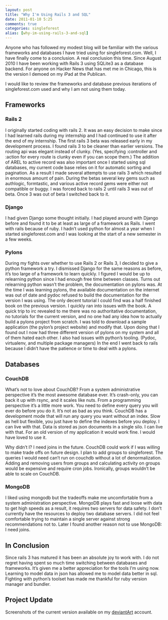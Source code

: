 ```yaml
---
layout: post
title: "Why I'm Using Rails 3 and SQL"
date: 2011-01-10 5:25
comments: true
categories: singleforest
alias: [why-im-using-rails-3-and-sql]
---
```

Anyone who has followed my modest blog will be familiar with the various frameworks and databases I have tried using for singleforest.com. Well, I have finally come to a conclusion. A real conclusion this time. Since August 2010 I have been working with Rails 3 using SQLite3 as a database backend. For anyone on Hacker News that has met me in Chicago, this is the version I demoed on my iPad at the Publican.


I would like to review the frameworks and database previous iterations of singleforest.com used and why I am not using them today.

## Frameworks

### Rails 2
I originally started coding with rails 2. It was an easy decision to make since I had learned rails during my internship and I had continued to use it after the end of my internship. The first rails 3 beta was released early in my development process. I found rails 3 to be cleaner than earlier versions. The routing api was elegant instead of clunky. (Yes, specifying :controller and :action for every route is clunky even if you can scope them.) The addition of AREL to active record was also important once I started using sql databases, my current code base relies on it for automatic sorting and pagination.  As a result I made several attempts to use rails 3 which resulted in enormous amount of pain. During the betas several key gems such as authlogic, formtastic, and various active record gems were either not compatible or buggy. I was forced back to rails 2 until rails 3 was out of beta. Once 3 was out of beta I switched back to it.

### Django
I had given Django some thought initially. I had played around with Django before and found it to be at least as large of a framework as Rails. I went with rails because of ruby. I hadn’t used python for almost a year when I started singleforest.com and I was looking at the start of a new semester in a few weeks. 

### Pylons
During my fights over whether to use Rails 2 or Rails 3, I decided to give a python framework a try. I dismissed Django for the same reasons as before, it’s too large of a framework to learn quickly. I figured I would be up to relearning python since I had enough free time between classes. Turns out relearning python wasn’t the problem, the documentation on pylons was. At the time I was learning pylons, the available documentation on the internet was out of date and pydoc refused to build the documentation for the version I was using. The only decent tutorial I could find was a half finished book on the previous version. I quickly ran into issues with the book. A quick trip to irc revealed to me there was no authoritative documentation, no tutorials for the current version, and no one had any idea how to actually build a pylons project from scratch. I was told to download a sample application (the pylon’s project website) and modify that. Upon doing that I found out I now had three different version of pylons on my system and all of them hated each other. I also had issues with python’s tooling. (Pydoc, virtualenv, and multiple package managers) In the end I went back to rails because I didn’t have the patience or time to deal with a pylons.

## Databases

### CouchDB
What’s not to love about CouchDB? From a system administrative perspective it’s the most awesome database ever. It’s crash-only, you can back it up with rsync, and it scales like nuts. From a programming perspective it’s a little more work. You need to define every query you will ever do before you do it. It’s not as bad as you think. CouchDB has a development mode that will run any query you want without an index. Slow as hell but flexible, you just have to define the indexes before you deploy. I can live with that. Data is stored as json documents in a single silo. I can live with that. For an old version of my application it would work fine. I would have loved to use it. 

Why didn’t I? I need joins in the future. CouchDB could work if I was willing to make trade offs on future design. I plan to add groups to singleforest. The queries I would need can’t run on couchdb without a lot of denormalization. Adding and removing users from groups and calculating activity on groups would be expensive and require cron jobs. Ironically, groups wouldn’t be able to scale on CouchDB. 

### MongoDB
I liked using mongodb but the tradeoffs make me uncomfortable from a system administration perspective. MongoDB plays fast and loose with data to get high speeds as a result, it requires two servers for data safety. I don’t currently have the resources to deploy two database servers. I did not feel comfortable trying to maintain a single server against strong recommendations not to. Later I found another reason not to use MongoDB: I need joins.  

## In Conclusion
Since rails 3 has matured it has been an absolute joy to work with. I do not regret having spent so much time switching between databases and frameworks. It’s given me a better appreciation for the tools I’m using now. Learning to model data in json has allowed me to model data better in sql. Fighting with python’s toolset has made me thankful for ruby version manager and bundler. 

## Project Update
Screenshots of the current version available on my [deviantArt](http://epochwolf.deviantart.com/gallery/27711539) account.